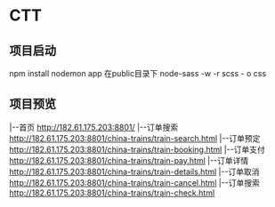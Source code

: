 # CTT

## 项目启动
  npm install
  nodemon app
  在public目录下 node-sass -w -r scss - o css

## 项目预览
  |--首页      http://182.61.175.203:8801/
  |--订单搜索  http://182.61.175.203:8801/china-trains/train-search.html
  |--订单预定  http://182.61.175.203:8801/china-trains/train-booking.html
  |--订单支付  http://182.61.175.203:8801/china-trains/train-pay.html
  |--订单详情  http://182.61.175.203:8801/china-trains/train-details.html
  |--订单取消  http://182.61.175.203:8801/china-trains/train-cancel.html
  |--订单搜索  http://182.61.175.203:8801/china-trains/train-check.html

